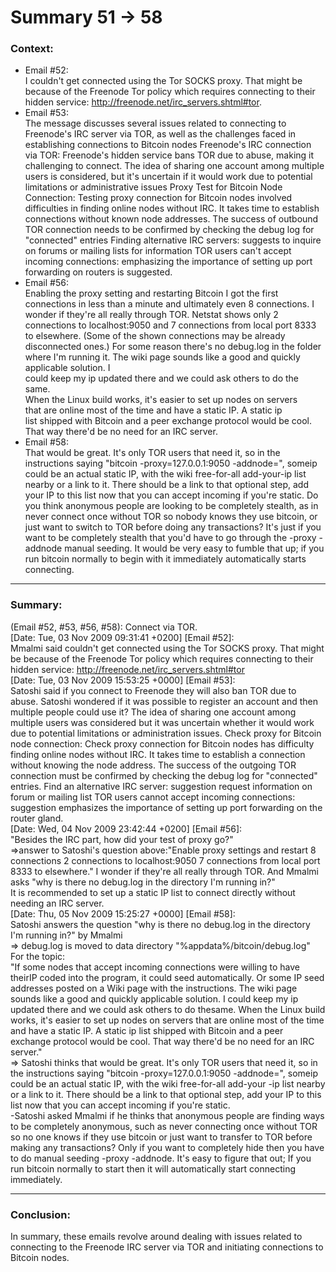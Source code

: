 # Summary 51 -\> 58  
  
### Context:  
* Email \#52:   
I couldn't get connected using the Tor SOCKS proxy. That might be  
because of the Freenode Tor policy which requires connecting to their  
hidden service: http://freenode.net/irc_servers.shtml#tor.
* Email \#53:  
The message discusses several issues related to connecting to Freenode's IRC server via TOR, as well as the challenges faced in establishing connections to Bitcoin nodes
Freenode's IRC connection via TOR: Freenode's hidden service bans TOR due to abuse, making it challenging to connect. The idea of sharing one account among multiple users is considered, but it's uncertain if it would work due to potential limitations or administrative issues
Proxy Test for Bitcoin Node Connection: Testing proxy connection for Bitcoin nodes involved difficulties in finding online nodes without IRC. It takes time to establish connections without known node addresses. The success of outbound TOR connection needs to be confirmed by checking the debug log for "connected" entries
Finding alternative IRC servers: suggests to inquire on forums or mailing lists for information
TOR users can't accept incoming connections: emphasizing the importance of setting up port forwarding on routers is suggested.
* Email \#56:   
Enabling the proxy setting and restarting Bitcoin I got the first  
connections in less than a minute and ultimately even 8 connections. I  
wonder if they're all really through TOR. Netstat shows only 2  
connections to localhost:9050 and 7 connections from local port 8333  
to elsewhere. (Some of the shown connections may be already  
disconnected ones.) For some reason there's no debug.log in the folder  
where I'm running it.
The wiki page sounds like a good and quickly applicable solution. I  
could keep my ip updated there and we could ask others to do the same.  
When the Linux build works, it's easier to set up nodes on servers  
that are online most of the time and have a static IP. A static ip  
list shipped with Bitcoin and a peer exchange protocol would be cool.  
That way there'd be no need for an IRC server.
* Email \#58:   
That would be great.  It's only TOR users that need it, so in the 
instructions saying "bitcoin -proxy=127.0.0.1:9050 -addnode=<someip>", 
someip could be an actual static IP, with the wiki free-for-all 
add-your-ip list nearby or a link to it.  There should be a link to that optional step, add your IP to this list now that you can accept incoming 
if you're static.
Do you think anonymous people are looking to be completely stealth, as 
in never connect once without TOR so nobody knows they use bitcoin, or 
just want to switch to TOR before doing any transactions?  It's just if 
you want to be completely stealth that you'd have to go through the 
-proxy -addnode manual seeding.  It would be very easy to fumble that 
up; if you run bitcoin normally to begin with it immediately 
automatically starts connecting.
  
***  
### Summary:    
(Email #52, #53, #56, #58): Connect via TOR.    
[Date: Tue, 03 Nov 2009 09:31:41 +0200] [Email #52]:  
Mmalmi said couldn't get connected using the Tor SOCKS proxy. 
That might be because of the Freenode Tor policy which requires connecting to their hidden service: http://freenode.net/irc_servers.shtml#tor   
[Date: Tue, 03 Nov 2009 15:53:25 +0000] [Email #53]:    
Satoshi said if you connect to Freenode they will also ban TOR due to abuse. Satoshi wondered if it was possible to register an account and then multiple people could use it?
The idea of sharing one account among multiple users was considered but it was uncertain whether it would work due to potential limitations or administration issues.
Check proxy for Bitcoin node connection: Check proxy connection for Bitcoin nodes has difficulty finding online nodes without IRC. It takes time to establish a connection without knowing the node address. The success of the outgoing TOR connection must be confirmed by checking the debug log for "connected" entries.
Find an alternative IRC server: suggestion request information on forum or mailing list TOR users cannot accept incoming connections: suggestion emphasizes the importance of setting up port forwarding on the router gland.  
[Date: Wed, 04 Nov 2009 23:42:44 +0200] [Email #56]:    
"Besides the IRC part, how did your test of proxy go?"   
=>answer to Satoshi's question above:"Enable proxy settings and restart 8 connections 2 connections to localhost:9050 7 connections from local port 8333 to elsewhere."
I wonder if they're all really through TOR.
And Mmalmi asks "why is there no debug.log in the directory I'm running in?"  
It is recommended to set up a static IP list to connect directly without needing an IRC server.   
[Date: Thu, 05 Nov 2009 15:25:27 +0000] [Email #58]:  
Satoshi answers the question "why is there no debug.log in the directory I'm running in?" by Mmalmi    
=> debug.log is moved to data directory "%appdata%/bitcoin/debug.log"    
For the topic:    
"If some nodes that accept incoming connections were willing to have theirIP coded into the program, it could seed automatically. Or some IP seed addresses posted on a Wiki page with the instructions. The wiki page sounds like a good and quickly applicable solution. I could keep my ip updated there and we could ask others to do thesame. When the Linux build works, it's easier to set up nodes on servers that are online most of the time and have a static IP. A static ip list shipped with Bitcoin and a peer exchange protocol would be cool. That way there'd be no need for an IRC server."    
=> Satoshi thinks that would be great. It's only TOR users that need it, so in the instructions saying "bitcoin -proxy=127.0.0.1:9050 -addnode=<someip>", someip could be an actual static IP, with the wiki free-for-all add-your -ip list nearby or a link to it. There should be a link to that optional step, add your IP to this list now that you can accept incoming if you're static.    
-Satoshi asked Mmalmi if he thinks that anonymous people are finding ways to be completely anonymous, such as never connecting once without TOR so no one knows if they use bitcoin or just want to transfer to TOR before making any transactions? Only if you want to completely hide then you have to do manual seeding -proxy -addnode. It's easy to figure that out; If you run bitcoin normally to start then it will automatically start connecting immediately.    
***    
### Conclusion:  
In summary, these emails revolve around dealing with issues related to connecting to the Freenode IRC server via TOR and initiating connections to Bitcoin nodes.
